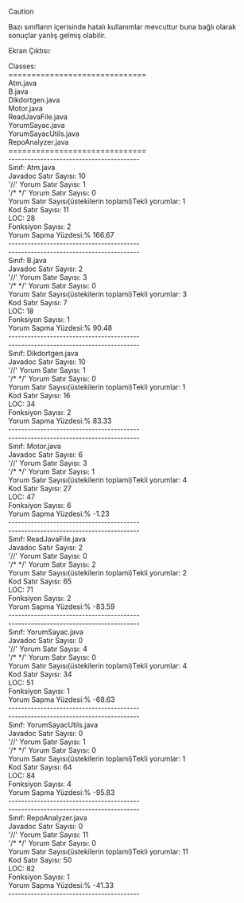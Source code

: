 > [!CAUTION]
> Bazı sınıfların içerisinde hatalı kullanımlar mevcuttur buna bağlı olarak sonuçlar yanlış gelmiş olabilir. 

Ekran Çıktısı:

<p>Classes:<br>
==============================<br>
Atm.java<br>
B.java<br>
Dikdortgen.java<br>
Motor.java<br>
ReadJavaFile.java<br>
YorumSayac.java<br>
YorumSayacUtils.java<br>
RepoAnalyzer.java<br>
==============================<br>
-----------------------------------------<br>
Sınıf: Atm.java<br>
Javadoc Satır Sayısı: 10<br>
'//' Yorum Satır Sayısı: 1<br>
'/*  */' Yorum Satır Sayısı: 0<br>
Yorum Satır Sayısı(üstekilerin toplami)Tekli yorumlar: 1<br>
Kod Satır Sayısı: 11<br>
LOC: 28<br>
Fonksiyon Sayısı: 2<br>
Yorum Sapma Yüzdesi:% 166.67<br>
-----------------------------------------<br>
-----------------------------------------<br>
Sınıf: B.java<br>
Javadoc Satır Sayısı: 2<br>
'//' Yorum Satır Sayısı: 3<br>
'/*  */' Yorum Satır Sayısı: 0<br>
Yorum Satır Sayısı(üstekilerin toplami)Tekli yorumlar: 3<br>
Kod Satır Sayısı: 7<br>
LOC: 18<br>
Fonksiyon Sayısı: 1<br>
Yorum Sapma Yüzdesi:% 90.48<br>
-----------------------------------------<br>
-----------------------------------------<br>
Sınıf: Dikdortgen.java<br>
Javadoc Satır Sayısı: 10<br>
'//' Yorum Satır Sayısı: 1<br>
'/*  */' Yorum Satır Sayısı: 0<br>
Yorum Satır Sayısı(üstekilerin toplami)Tekli yorumlar: 1<br>
Kod Satır Sayısı: 16<br>
LOC: 34<br>
Fonksiyon Sayısı: 2<br>
Yorum Sapma Yüzdesi:% 83.33<br>
-----------------------------------------<br>
-----------------------------------------<br>
Sınıf: Motor.java<br>
Javadoc Satır Sayısı: 6<br>
'//' Yorum Satır Sayısı: 3<br>
'/*  */' Yorum Satır Sayısı: 1<br>
Yorum Satır Sayısı(üstekilerin toplami)Tekli yorumlar: 4<br>
Kod Satır Sayısı: 27<br>
LOC: 47<br>
Fonksiyon Sayısı: 6<br>
Yorum Sapma Yüzdesi:% -1.23<br>
-----------------------------------------<br>
-----------------------------------------<br>
Sınıf: ReadJavaFile.java<br>
Javadoc Satır Sayısı: 2<br>
'//' Yorum Satır Sayısı: 0<br>
'/*  */' Yorum Satır Sayısı: 2<br>
Yorum Satır Sayısı(üstekilerin toplami)Tekli yorumlar: 2<br>
Kod Satır Sayısı: 65<br>
LOC: 71<br>
Fonksiyon Sayısı: 2<br>
Yorum Sapma Yüzdesi:% -83.59<br>
-----------------------------------------<br>
-----------------------------------------<br>
Sınıf: YorumSayac.java<br>
Javadoc Satır Sayısı: 0<br>
'//' Yorum Satır Sayısı: 4<br>
'/*  */' Yorum Satır Sayısı: 0<br>
Yorum Satır Sayısı(üstekilerin toplami)Tekli yorumlar: 4<br>
Kod Satır Sayısı: 34<br>
LOC: 51<br>
Fonksiyon Sayısı: 1<br>
Yorum Sapma Yüzdesi:% -68.63<br>
-----------------------------------------<br>
-----------------------------------------<br>
Sınıf: YorumSayacUtils.java<br>
Javadoc Satır Sayısı: 0<br>
'//' Yorum Satır Sayısı: 1<br>
'/*  */' Yorum Satır Sayısı: 0<br>
Yorum Satır Sayısı(üstekilerin toplami)Tekli yorumlar: 1<br>
Kod Satır Sayısı: 64<br>
LOC: 84<br>
Fonksiyon Sayısı: 4<br>
Yorum Sapma Yüzdesi:% -95.83<br>
-----------------------------------------<br>
-----------------------------------------<br>
Sınıf: RepoAnalyzer.java<br>
Javadoc Satır Sayısı: 0<br>
'//' Yorum Satır Sayısı: 11<br>
'/*  */' Yorum Satır Sayısı: 0<br>
Yorum Satır Sayısı(üstekilerin toplami)Tekli yorumlar: 11<br>
Kod Satır Sayısı: 50<br>
LOC: 82<br>
Fonksiyon Sayısı: 1<br>
Yorum Sapma Yüzdesi:% -41.33<br>
-----------------------------------------
